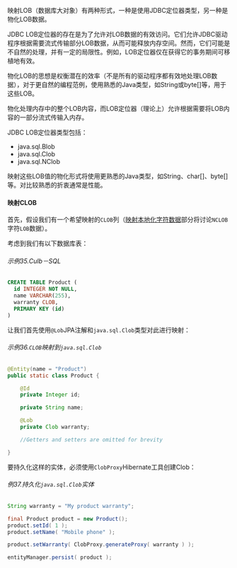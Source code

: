 映射LOB（数据库大对象）有两种形式，一种是使用JDBC定位器类型，另一种是物化LOB数据。

JDBC LOB定位器的存在是为了允许对LOB数据的有效访问。它们允许JDBC驱动程序根据需要流式传输部分LOB数据，从而可能释放内存空间。然而，它们可能是不自然的处理，并有一定的局限性。例如，LOB定位器仅在获得它的事务期间可移植地有效。

物化LOB的思想是权衡潜在的效率（不是所有的驱动程序都有效地处理LOB数据），对于更自然的编程范例，使用熟悉的Java类型，如String或byte\[\]等，用于这些LOB。

物化处理内存中的整个LOB内容，而LOB定位器（理论上）允许根据需要将LOB内容的一部分流式传输入内存。

JDBC LOB定位器类型包括：

* java.sql.Blob
* java.sql.Clob
* java.sql.NClob

映射这些LOB值的物化形式将使用更熟悉的Java类型，如String、char\[\]、byte\[\]等。对比较熟悉的折衷通常是性能。

#### 映射CLOB

首先，假设我们有一个希望映射的`CLOB`列（[映射本地化字符数据](http://docs.jboss.org/hibernate/orm/current/userguide/html_single/Hibernate_User_Guide.html#basic-nationalized)部分将讨论`NCLOB`字符`LOB`数据）。

考虑到我们有以下数据库表：

###### 示例35.Culb－SQL

```SQL
CREATE TABLE Product (
  id INTEGER NOT NULL,
  name VARCHAR(255),
  warranty CLOB,
  PRIMARY KEY (id)
)
```

让我们首先使用`@Lob`JPA注解和`java.sql.Clob`类型对此进行映射：

###### 示例36.`CLOB`映射到`java.sql.Clob`

```java
@Entity(name = "Product")
public static class Product {

    @Id
    private Integer id;

    private String name;

    @Lob
    private Clob warranty;

    //Getters and setters are omitted for brevity

}
```

要持久化这样的实体，必须使用`ClobProxy`Hibernate工具创建Clob：

###### 例37.持久化`java.sql.Clob`实体

```java
String warranty = "My product warranty";

final Product product = new Product();
product.setId( 1 );
product.setName( "Mobile phone" );

product.setWarranty( ClobProxy.generateProxy( warranty ) );

entityManager.persist( product );
```



